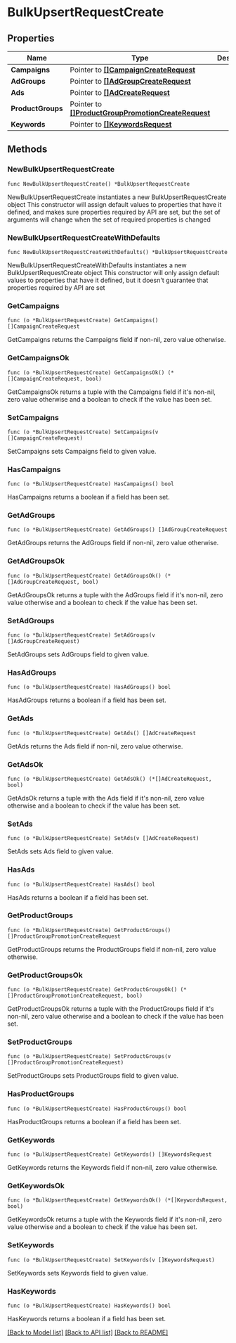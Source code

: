 # BulkUpsertRequestCreate

## Properties

Name | Type | Description | Notes
------------ | ------------- | ------------- | -------------
**Campaigns** | Pointer to [**[]CampaignCreateRequest**](CampaignCreateRequest.md) |  | [optional] 
**AdGroups** | Pointer to [**[]AdGroupCreateRequest**](AdGroupCreateRequest.md) |  | [optional] 
**Ads** | Pointer to [**[]AdCreateRequest**](AdCreateRequest.md) |  | [optional] 
**ProductGroups** | Pointer to [**[]ProductGroupPromotionCreateRequest**](ProductGroupPromotionCreateRequest.md) |  | [optional] 
**Keywords** | Pointer to [**[]KeywordsRequest**](KeywordsRequest.md) |  | [optional] 

## Methods

### NewBulkUpsertRequestCreate

`func NewBulkUpsertRequestCreate() *BulkUpsertRequestCreate`

NewBulkUpsertRequestCreate instantiates a new BulkUpsertRequestCreate object
This constructor will assign default values to properties that have it defined,
and makes sure properties required by API are set, but the set of arguments
will change when the set of required properties is changed

### NewBulkUpsertRequestCreateWithDefaults

`func NewBulkUpsertRequestCreateWithDefaults() *BulkUpsertRequestCreate`

NewBulkUpsertRequestCreateWithDefaults instantiates a new BulkUpsertRequestCreate object
This constructor will only assign default values to properties that have it defined,
but it doesn't guarantee that properties required by API are set

### GetCampaigns

`func (o *BulkUpsertRequestCreate) GetCampaigns() []CampaignCreateRequest`

GetCampaigns returns the Campaigns field if non-nil, zero value otherwise.

### GetCampaignsOk

`func (o *BulkUpsertRequestCreate) GetCampaignsOk() (*[]CampaignCreateRequest, bool)`

GetCampaignsOk returns a tuple with the Campaigns field if it's non-nil, zero value otherwise
and a boolean to check if the value has been set.

### SetCampaigns

`func (o *BulkUpsertRequestCreate) SetCampaigns(v []CampaignCreateRequest)`

SetCampaigns sets Campaigns field to given value.

### HasCampaigns

`func (o *BulkUpsertRequestCreate) HasCampaigns() bool`

HasCampaigns returns a boolean if a field has been set.

### GetAdGroups

`func (o *BulkUpsertRequestCreate) GetAdGroups() []AdGroupCreateRequest`

GetAdGroups returns the AdGroups field if non-nil, zero value otherwise.

### GetAdGroupsOk

`func (o *BulkUpsertRequestCreate) GetAdGroupsOk() (*[]AdGroupCreateRequest, bool)`

GetAdGroupsOk returns a tuple with the AdGroups field if it's non-nil, zero value otherwise
and a boolean to check if the value has been set.

### SetAdGroups

`func (o *BulkUpsertRequestCreate) SetAdGroups(v []AdGroupCreateRequest)`

SetAdGroups sets AdGroups field to given value.

### HasAdGroups

`func (o *BulkUpsertRequestCreate) HasAdGroups() bool`

HasAdGroups returns a boolean if a field has been set.

### GetAds

`func (o *BulkUpsertRequestCreate) GetAds() []AdCreateRequest`

GetAds returns the Ads field if non-nil, zero value otherwise.

### GetAdsOk

`func (o *BulkUpsertRequestCreate) GetAdsOk() (*[]AdCreateRequest, bool)`

GetAdsOk returns a tuple with the Ads field if it's non-nil, zero value otherwise
and a boolean to check if the value has been set.

### SetAds

`func (o *BulkUpsertRequestCreate) SetAds(v []AdCreateRequest)`

SetAds sets Ads field to given value.

### HasAds

`func (o *BulkUpsertRequestCreate) HasAds() bool`

HasAds returns a boolean if a field has been set.

### GetProductGroups

`func (o *BulkUpsertRequestCreate) GetProductGroups() []ProductGroupPromotionCreateRequest`

GetProductGroups returns the ProductGroups field if non-nil, zero value otherwise.

### GetProductGroupsOk

`func (o *BulkUpsertRequestCreate) GetProductGroupsOk() (*[]ProductGroupPromotionCreateRequest, bool)`

GetProductGroupsOk returns a tuple with the ProductGroups field if it's non-nil, zero value otherwise
and a boolean to check if the value has been set.

### SetProductGroups

`func (o *BulkUpsertRequestCreate) SetProductGroups(v []ProductGroupPromotionCreateRequest)`

SetProductGroups sets ProductGroups field to given value.

### HasProductGroups

`func (o *BulkUpsertRequestCreate) HasProductGroups() bool`

HasProductGroups returns a boolean if a field has been set.

### GetKeywords

`func (o *BulkUpsertRequestCreate) GetKeywords() []KeywordsRequest`

GetKeywords returns the Keywords field if non-nil, zero value otherwise.

### GetKeywordsOk

`func (o *BulkUpsertRequestCreate) GetKeywordsOk() (*[]KeywordsRequest, bool)`

GetKeywordsOk returns a tuple with the Keywords field if it's non-nil, zero value otherwise
and a boolean to check if the value has been set.

### SetKeywords

`func (o *BulkUpsertRequestCreate) SetKeywords(v []KeywordsRequest)`

SetKeywords sets Keywords field to given value.

### HasKeywords

`func (o *BulkUpsertRequestCreate) HasKeywords() bool`

HasKeywords returns a boolean if a field has been set.


[[Back to Model list]](../README.md#documentation-for-models) [[Back to API list]](../README.md#documentation-for-api-endpoints) [[Back to README]](../README.md)


